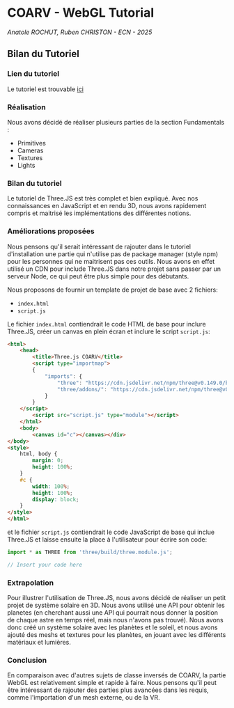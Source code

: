 # COARV - WebGL Tutorial

*Anatole ROCHUT, Ruben CHRISTON - ECN - 2025* 

## Bilan du Tutoriel

### Lien du tutoriel

Le tutoriel est trouvable [ici](https://threejs.org/manual/#en/fundamentals)

### Réalisation

Nous avons décidé de réaliser plusieurs parties de la section Fundamentals :

- Primitives
- Cameras
- Textures
- Lights

### Bilan du tutoriel

Le tutoriel de Three.JS est très complet et bien expliqué.
Avec nos connaissances en JavaScript et en rendu 3D, nous avons rapidement compris et maitrisé les implémentations des différentes notions.

### Améliorations proposées

Nous pensons qu'il serait intéressant de rajouter dans le tutoriel d'installation une partie qui n'utilise pas de package manager (style npm) pour les personnes qui ne maitrisent pas ces outils.
Nous avons en effet utilisé un CDN pour include Three.JS dans notre projet sans passer par un serveur Node, ce qui peut être plus simple pour des débutants. 

Nous proposons de fournir un template de projet de base avec 2 fichiers:

- `index.html`
- `script.js`

Le fichier `index.html` contiendrait le code HTML de base pour inclure Three.JS, créer un canvas en plein écran et inclure le script `script.js`:

```html
<html>
    <head>
        <title>Three.js COARV</title>
        <script type="importmap">
        {
            "imports": {
                "three": "https://cdn.jsdelivr.net/npm/three@v0.149.0/build/three.module.js",
                "three/addons/": "https://cdn.jsdelivr.net/npm/three@v0.149.0/examples/jsm/"
            }
        }
    </script>
        <script src="script.js" type="module"></script>
    </html>
    <body>
        <canvas id="c"></canvas></div>
</body>
<style>
    html, body {
        margin: 0;
        height: 100%;
    }
    #c {
        width: 100%;
        height: 100%;
        display: block;
    }
</style>
</html>
```

et le fichier `script.js` contiendrait le code JavaScript de base qui inclue Three.JS et laisse ensuite la place à l'utilisateur pour écrire son code:

```javascript
import * as THREE from 'three/build/three.module.js';

// Insert your code here
```

### Extrapolation

Pour illustrer l'utilisation de Three.JS, nous avons décidé de réaliser un petit projet de système solaire en 3D. Nous avons utilisé une API pour obtenir les planetes (en cherchant aussi une API qui pourrait nous donner la position de chaque astre en temps réel, mais nous n'avons pas trouvé).
Nous avons donc créé un système solaire avec les planètes et le soleil, et nous avons ajouté des meshs et textures pour les planètes, en jouant avec les différents matériaux et lumières.

### Conclusion

En comparaison avec d'autres sujets de classe inversés de COARV, la partie WebGL est relativement simple et rapide à faire.
Nous pensons qu'il peut être intéressant de rajouter des parties plus avancées dans les requis, comme l'importation d'un mesh externe, ou de la VR.
